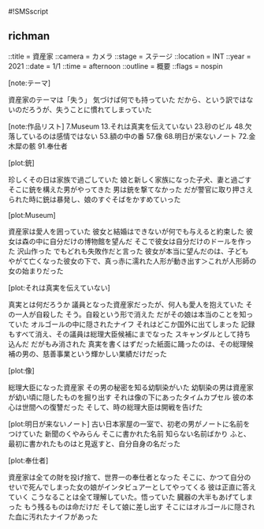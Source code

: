 #!SMSscript

## richman

::title = 資産家
::camera = カメラ
::stage = ステージ
::location = INT
::year = 2021
::date = 1/1
::time = afternoon
::outline = 概要
::flags = nospin

[note:テーマ]

資産家のテーマは「失う」
気づけば何でも持っていた
だから、という訳ではないのだろうが、失うことに慣れてしまっていた

[note:作品リスト]
7.Museum
13.それは真実を伝えていない
23.砂のビル
48.欠落しているのは感情ではない
53.額の中の番
57.像
68.明日が来ないノート
72.金木犀の骸
91.奉仕者







[plot:銃]

珍しくその日は家族で過ごしていた
娘と新しく家族になった子犬、妻と過ごす
そこに銃を構えた男がやってきた
男は銃を撃てなかった
だが警官に取り押さえられた時に銃は暴発し、娘のすぐそばをかすめていった

[plot:Museum]

資産家は愛人を囲っていた
彼女と結婚はできないが何でも与えると約束した
彼女は森の中に自分だけの博物館を望んだ
そこで彼女は自分だけのドールを作った
沢山作った
でもどれも失敗作だと言った
彼女が本当に望んだのは、子ども
やがて亡くなった彼女の下で、真っ赤に濡れた人形が動き出す＞これが人形師の女の始まりだった

[plot:それは真実を伝えていない]

真実とは何だろうか
議員となった資産家だったが、何人も愛人を抱えていた
その一人が自殺した
そう。自殺という形で消えた
だがその娘は本当のことを知っていた
オルゴールの中に隠されたナイフ
それはどこか国外に出てしまった
記録もすべて消え、その議員は総理大臣候補にまでなった
スキャンダルとして持ち込んだ
だがもみ消された
真実を書くはずだった紙面に踊ったのは、その総理候補の男の、慈善事業という輝かしい業績だけだった

[plot:像]

総理大臣になった資産家
その男の秘密を知る幼馴染がいた
幼馴染の男は資産家が幼い頃に隠したものを掘り出す
それは像の下にあったタイムカプセル
彼の本心は世間への復讐だった
そして、時の総理大臣は開戦を告げた

[plot:明日が来ないノート]
古い日本家屋の一室で、初老の男がノートに名前をつけていた
新聞のくやみらん
そこに書かれた名前
知らない名前ばかり
ふと、最初に書かれたものはと見返すと、自分自身の名だった

[plot:奉仕者]

資産家は全ての財を投げ捨て、世界一の奉仕者となった
そこに、かつて自分のせいで死んでしまった女の娘がインタビュアーとしてやってくる
彼は正直に答えていく
こうなることは全て理解していた。悟っていた
臓器の大半もあげてしまった
もう残るものは命だけだ
そして娘に差し出す
そこにはオルゴールに隠された血に汚れたナイフがあった

